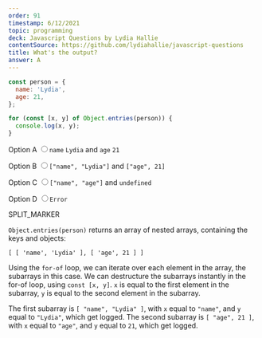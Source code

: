 ```yaml
---
order: 91
timestamp: 6/12/2021
topic: programming
deck: Javascript Questions by Lydia Hallie
contentSource: https://github.com/lydiahallie/javascript-questions
title: What's the output?
answer: A
---
```


  

```javascript
const person = {
  name: 'Lydia',
  age: 21,
};

for (const [x, y] of Object.entries(person)) {
  console.log(x, y);
}
```


<label for="option-A">Option A</label>
<input type="radio" name="answer-option" id="option-A" value="A">`name` `Lydia` and `age` `21`</input>
    

<label for="option-B">Option B</label>
<input type="radio" name="answer-option" id="option-B" value="B">`["name", "Lydia"]` and `["age", 21]`</input>
    

<label for="option-C">Option C</label>
<input type="radio" name="answer-option" id="option-C" value="C">`["name", "age"]` and `undefined`</input>
    

<label for="option-D">Option D</label>
<input type="radio" name="answer-option" id="option-D" value="D">`Error`</input>
    




SPLIT_MARKER

`Object.entries(person)` returns an array of nested arrays, containing the keys and objects:

`[ [ 'name', 'Lydia' ], [ 'age', 21 ] ]`

Using the `for-of` loop, we can iterate over each element in the array, the subarrays in this case. We can destructure the subarrays instantly in the for-of loop, using `const [x, y]`. `x` is equal to the first element in the subarray, `y` is equal to the second element in the subarray.

The first subarray is `[ "name", "Lydia" ]`, with `x` equal to `"name"`, and `y` equal to `"Lydia"`, which get logged.
The second subarray is `[ "age", 21 ]`, with `x` equal to `"age"`, and `y` equal to `21`, which get logged.



